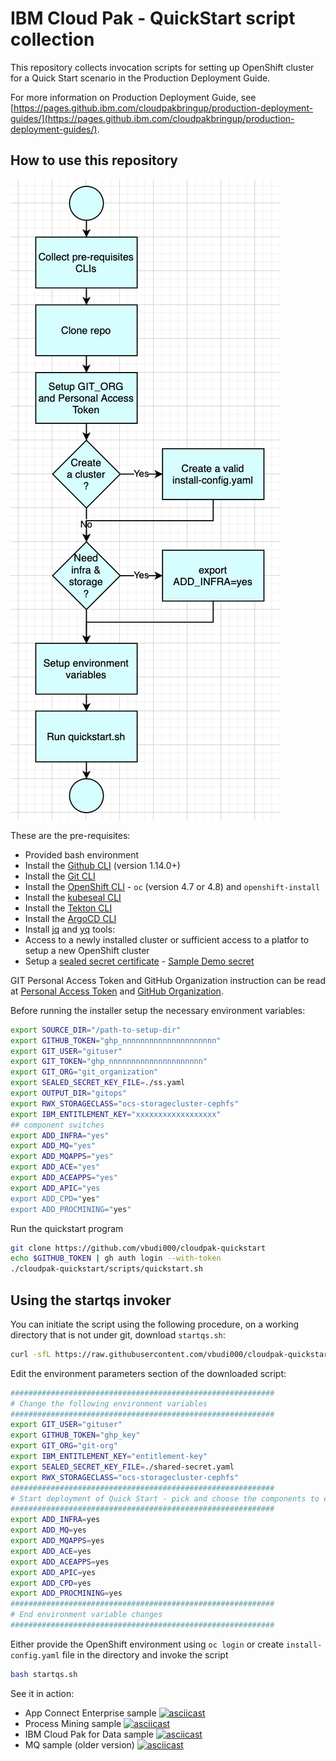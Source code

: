 # IBM Cloud Pak - QuickStart script collection

This repository collects invocation scripts for setting up OpenShift cluster for a Quick Start scenario in the Production Deployment Guide. 

For more information on Production Deployment Guide, see [https://pages.github.ibm.com/cloudpakbringup/production-deployment-guides/](https://pages.github.ibm.com/cloudpakbringup/production-deployment-guides/). 

## How to use this repository

![flow](images/flow.png)

These are the pre-requisites:

- Provided bash environment
- Install the [Github CLI](https://github.com/cli/cli) (version 1.14.0+)
- Install the [Git CLI](https://git-scm.com/book/en/v2/Getting-Started-Installing-Git)
- Install the [OpenShift CLI](https://access.redhat.com/downloads/content/290) - `oc` (version 4.7 or 4.8) and `openshift-install` 
- Install the [kubeseal CLI](https://github.com/bitnami-labs/sealed-secrets#homebrew) 
- Install the [Tekton CLI](https://tekton.dev/docs/cli/)
- Install the [ArgoCD CLI](https://argoproj.github.io/argo-cd/cli_installation/)
- Install [jq](https://stedolan.github.io/jq/) and [yq](https://github.com/mikefarah/yq) tools: 
- Access to a newly installed cluster or sufficient access to a platfor to setup a new OpenShift cluster
- Setup a [sealed secret certificate](https://github.com/bitnami-labs/sealed-secrets/blob/main/docs/bring-your-own-certificates.md) - [Sample Demo secret](https://bit.ly/demo-sealed-master)

GIT Personal Access Token and GitHub Organization instruction can be read at [Personal Access Token](https://pages.github.ibm.com/cloudpakbringup/production-deployment-guides/snippets/gitops-cluster-prereq/#create-a-git-personal-access-token-pat) and [GitHub Organization](https://pages.github.ibm.com/cloudpakbringup/production-deployment-guides/snippets/gitops-cluster-prereq/#create-a-custom-git-organization).

Before running the installer setup the necessary environment variables:

```bash
export SOURCE_DIR="/path-to-setup-dir"
export GITHUB_TOKEN="ghp_nnnnnnnnnnnnnnnnnnnnn" 
export GIT_USER="gituser"
export GIT_TOKEN="ghp_nnnnnnnnnnnnnnnnnnnnn" 
export GIT_ORG="git_organization"
export SEALED_SECRET_KEY_FILE=./ss.yaml
export OUTPUT_DIR="gitops"
export RWX_STORAGECLASS="ocs-storagecluster-cephfs"
export IBM_ENTITLEMENT_KEY="xxxxxxxxxxxxxxxxxx"
## component switches
export ADD_INFRA="yes"
export ADD_MQ="yes"
export ADD_MQAPPS="yes" 
export ADD_ACE="yes"
export ADD_ACEAPPS="yes"
export ADD_APIC="yes
export ADD_CPD="yes"
export ADD_PROCMINING="yes"
```

Run the quickstart program

``` bash
git clone https://github.com/vbudi000/cloudpak-quickstart
echo $GITHUB_TOKEN | gh auth login --with-token
./cloudpak-quickstart/scripts/quickstart.sh
```

## Using the startqs invoker

You can initiate the script using the following procedure, on a working directory that is not under git, download `startqs.sh`:

```bash
curl -sfL https://raw.githubusercontent.com/vbudi000/cloudpak-quickstart/master/startqs.sh > startqs.sh
```

Edit the environment parameters section of the downloaded script:

```bash 
###########################################################
# Change the following environment variables
###########################################################
export GIT_USER="gituser"
export GITHUB_TOKEN="ghp_key"
export GIT_ORG="git-org"
export IBM_ENTITLEMENT_KEY="entitlement-key"
export SEALED_SECRET_KEY_FILE=./shared-secret.yaml
export RWX_STORAGECLASS="ocs-storagecluster-cephfs"
###########################################################
# Start deployment of Quick Start - pick and choose the components to enable
###########################################################
export ADD_INFRA=yes
export ADD_MQ=yes
export ADD_MQAPPS=yes
export ADD_ACE=yes
export ADD_ACEAPPS=yes
export ADD_APIC=yes
export ADD_CPD=yes
export ADD_PROCMINING=yes
###########################################################
# End environment variable changes
###########################################################
```

Either provide the OpenShift environment using `oc login` or create `install-config.yaml` file in the directory and invoke the script 

```bash
bash startqs.sh
```

See it in action:

- App Connect Enterprise sample [![asciicast](https://asciinema.org/a/439530.svg)](https://asciinema.org/a/439530)
- Process Mining sample [![asciicast](https://asciinema.org/a/439944.svg)](https://asciinema.org/a/439944)
- IBM Cloud Pak for Data sample [![asciicast](https://asciinema.org/a/439439.svg)](https://asciinema.org/a/439439)
- MQ sample (older version) [![asciicast](https://asciinema.org/a/435864.svg)](https://asciinema.org/a/435864)